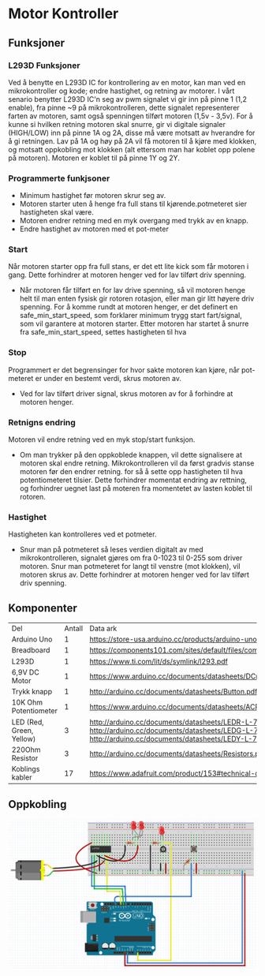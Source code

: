 #  Motor Kontroller

## Funksjoner

### L293D Funksjoner
Ved å benytte en L293D IC for kontrollering av en motor, kan man ved en mikrokontroller og kode; endre hastighet, og retning av motorer.
 I vårt senario benytter L293D IC'n seg av pwm signalet vi gir inn på pinne 1 (1,2 enable), fra pinne ~9 på mikrokontrolleren, dette signalet representerer farten av motoren, samt også spenningen tilført motoren (1,5v - 3,5v). For å kunne si hvilken retning motoren skal snurre, gir vi digitale signaler (HIGH/LOW) inn på pinne 1A og 2A, disse må være motsatt av hverandre for å gi retningen. Lav på 1A og høy på 2A vil få motoren til å kjøre med klokken, og motsatt oppkobling mot klokken (alt ettersom man har koblet opp polene på motoren). Motoren er koblet til på pinne 1Y og 2Y.

### Programmerte funkjsoner

 - Minimum hastighet før motoren skrur seg av.
 - Motoren starter uten å henge fra full stans til kjørende.potmeteret sier hastigheten skal være.
 - Motoren endrer retning med en myk overgang med trykk av en knapp.
 - Endre hastighet av motoren med et pot-meter

### Start
Når motoren starter opp fra full stans, er det ett lite kick som får motoren i gang. Dette forhindrer at motoren henger ved for lav tilført driv spenning.
   - Når motoren får tilført en for lav drive spenning, så vil motoren henge helt til man enten fysisk gir rotoren rotasjon, eller man gir litt høyere driv spenning. For å komme rundt at motoren henger, er det definert en safe_min_start_speed, som forklarer minimum trygg start fart/signal, som vil garantere at motoren starter. Etter motoren har startet å snurre fra safe_min_start_speed, settes hastigheten til hva 

### Stop
Programmert er det begrensinger for hvor sakte motoren kan kjøre, når pot-meteret er under en bestemt verdi, skrus motoren av.
- Ved for lav tilført driver signal, skrus motoren av for å forhindre at motoren henger.

### Retnigns endring
Motoren vil endre retning ved en myk stop/start funksjon.
- Om man trykker på den oppkoblede knappen, vil dette signalisere at motoren skal endre retning. Mikrokontrolleren vil da først gradvis stanse motoren før den endrer retning. for så å sette opp hastigheten til hva potentiometeret tilsier. Dette forhindrer momentat endring av rettning, og forhindrer uegnet last på moteren fra momentetet av lasten koblet til rotoren.

### Hastighet
Hastigheten kan kontrolleres ved et potmeter.
   - Snur man på potmeteret så leses verdien digitalt av med mikrokontrolleren, signalet gjøres om fra 0-1023 til 0-255 som driver motoren. Snur man potmeteret for langt til venstre (mot klokken), vil motoren skrus av. Dette forhindrer at motoren henger ved for lav tilført driv spenning.

## Komponenter
<table>
    <tbody>
        <tr>
            <td>Del</td>
            <td>Antall</td>
            <td>Data ark</td>
        </tr>
        <tr>
            <td>Arduino Uno</td>
            <td>1</td>
            <td><a href="https://store-usa.arduino.cc/products/arduino-uno-rev3">https://store-usa.arduino.cc/products/arduino-uno-rev3</a></td>
        </tr>
        <tr>
            <td>Breadboard</td>
            <td>1</td>
            <td><a href="https://components101.com/sites/default/files/component_datasheet/Breadboard%20Datasheet.pdf">https://components101.com/sites/default/files/component_datasheet/Breadboard%20Datasheet.pdf</a></td>
        </tr>
        <tr>
            <td>L293D</td>
            <td>1</td>
            <td><a href="https://www.ti.com/lit/ds/symlink/l293.pdf">https://www.ti.com/lit/ds/symlink/l293.pdf</a></td>
        </tr>
        <tr>
            <td>6,9V DC Motor</td>
            <td>1</td>
            <td><a href="https://www.arduino.cc/documents/datasheets/DCmotor6_9V.pdf">https://www.arduino.cc/documents/datasheets/DCmotor6_9V.pdf</a></td>
        </tr>
        <tr>
            <td>Trykk knapp</td>
            <td>1</td>
            <td><a href="http://arduino.cc/documents/datasheets/Button.pdf">http://arduino.cc/documents/datasheets/Button.pdf</a></td>
        </tr>
        <tr>
            <td>10K Ohm Potentiometer</td>
            <td>1</td>
            <td><a href="https://www.arduino.cc/documents/datasheets/ACP_potentiometers.pdf">https://www.arduino.cc/documents/datasheets/ACP_potentiometers.pdf</a></td>
        </tr>
        <tr>
            <td>LED (Red, Green, Yellow)</td>
            <td>3</td>
            <td>
                <a href="http://arduino.cc/documents/datasheets/LEDR-L-7113ID-12V%28Ver1287713938.7%29.pdf">http://arduino.cc/documents/datasheets/LEDR-L-7113ID-12V%28Ver1287713938.7%29.pdf</a><br/>
                <a href="http://arduino.cc/documents/datasheets/LEDG-L-7113GT%28Ver1286952261.13%29.pdf">http://arduino.cc/documents/datasheets/LEDG-L-7113GT%28Ver1286952261.13%29.pdf</a><br/>
                <a href="http://arduino.cc/documents/datasheets/LEDY-L-7113YT.pdf">http://arduino.cc/documents/datasheets/LEDY-L-7113YT.pdf</a>
            </td>
        </tr>
        <tr>
            <td>220Ohm Resistor</td>
            <td>3</td>
            <td><a href="http://arduino.cc/documents/datasheets/Resistors.pdf">http://arduino.cc/documents/datasheets/Resistors.pdf</a></td>
        </tr>
        <tr>
            <td>Koblings kabler</td>
            <td>17</td>
            <td><a href="https://www.adafruit.com/product/153#technical-details">https://www.adafruit.com/product/153#technical-details</a></td>
        </tr>
    </tbody>
</table>

## Oppkobling
![Oppkoblingskjema](motor-controller-sketch.png)
